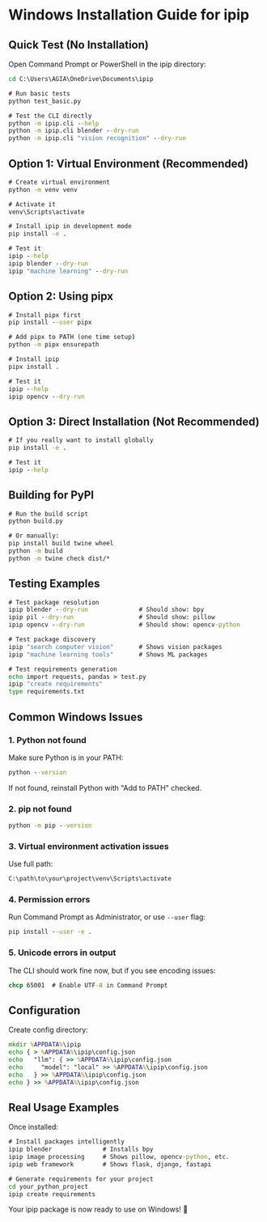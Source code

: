 # Windows Installation Guide for ipip

## Quick Test (No Installation)

Open Command Prompt or PowerShell in the ipip directory:

```cmd
cd C:\Users\AGIA\OneDrive\Documents\ipip

# Run basic tests
python test_basic.py

# Test the CLI directly
python -m ipip.cli --help
python -m ipip.cli blender --dry-run
python -m ipip.cli "vision recognition" --dry-run
```

## Option 1: Virtual Environment (Recommended)

```cmd
# Create virtual environment
python -m venv venv

# Activate it
venv\Scripts\activate

# Install ipip in development mode
pip install -e .

# Test it
ipip --help
ipip blender --dry-run
ipip "machine learning" --dry-run
```

## Option 2: Using pipx

```cmd
# Install pipx first
pip install --user pipx

# Add pipx to PATH (one time setup)
python -m pipx ensurepath

# Install ipip
pipx install .

# Test it
ipip --help
ipip opencv --dry-run
```

## Option 3: Direct Installation (Not Recommended)

```cmd
# If you really want to install globally
pip install -e .

# Test it
ipip --help
```

## Building for PyPI

```cmd
# Run the build script
python build.py

# Or manually:
pip install build twine wheel
python -m build
python -m twine check dist/*
```

## Testing Examples

```cmd
# Test package resolution
ipip blender --dry-run              # Should show: bpy
ipip pil --dry-run                  # Should show: pillow
ipip opencv --dry-run               # Should show: opencv-python

# Test package discovery
ipip "search computer vision"       # Shows vision packages
ipip "machine learning tools"       # Shows ML packages

# Test requirements generation
echo import requests, pandas > test.py
ipip "create requirements"
type requirements.txt
```

## Common Windows Issues

### 1. Python not found
Make sure Python is in your PATH:
```cmd
python --version
```
If not found, reinstall Python with "Add to PATH" checked.

### 2. pip not found
```cmd
python -m pip --version
```

### 3. Virtual environment activation issues
Use full path:
```cmd
C:\path\to\your\project\venv\Scripts\activate
```

### 4. Permission errors
Run Command Prompt as Administrator, or use `--user` flag:
```cmd
pip install --user -e .
```

### 5. Unicode errors in output
The CLI should work fine now, but if you see encoding issues:
```cmd
chcp 65001  # Enable UTF-8 in Command Prompt
```

## Configuration

Create config directory:
```cmd
mkdir %APPDATA%\ipip
echo { > %APPDATA%\ipip\config.json
echo   "llm": { >> %APPDATA%\ipip\config.json
echo     "model": "local" >> %APPDATA%\ipip\config.json
echo   } >> %APPDATA%\ipip\config.json
echo } >> %APPDATA%\ipip\config.json
```

## Real Usage Examples

Once installed:

```cmd
# Install packages intelligently
ipip blender              # Installs bpy
ipip image processing     # Shows pillow, opencv-python, etc.
ipip web framework        # Shows flask, django, fastapi

# Generate requirements for your project
cd your_python_project
ipip create requirements
```

Your ipip package is now ready to use on Windows! 🚀